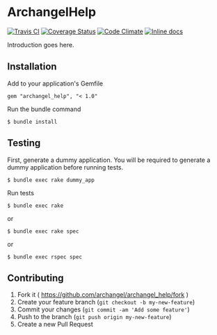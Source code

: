 # ArchangelHelp

[![Travis CI](https://travis-ci.org/archangel/archangel_help.svg?branch=master)](https://travis-ci.org/archangel/archangel_help)
[![Coverage Status](https://coveralls.io/repos/github/archangel/archangel_help/badge.svg?branch=master)](https://coveralls.io/github/archangel/archangel_help?branch=master)
[![Code Climate](https://codeclimate.com/github/archangel/archangel_help/badges/gpa.svg)](https://codeclimate.com/github/archangel/archangel_help)
[![Inline docs](http://inch-ci.org/github/archangel/archangel_help.svg?branch=master)](http://inch-ci.org/github/archangel/archangel_help)

Introduction goes here.

## Installation

Add to your application's Gemfile

```
gem "archangel_help", "< 1.0"
```

Run the bundle command

```
$ bundle install
```

## Testing

First, generate a dummy application. You will be required to generate a dummy application before running tests.

```
$ bundle exec rake dummy_app
```

Run tests

```
$ bundle exec rake
```

or

```
$ bundle exec rake spec
```

or

```
$ bundle exec rspec spec
```

## Contributing

1. Fork it ( https://github.com/archangel/archangel_help/fork )
2. Create your feature branch (`git checkout -b my-new-feature`)
3. Commit your changes (`git commit -am 'Add some feature'`)
4. Push to the branch (`git push origin my-new-feature`)
5. Create a new Pull Request
